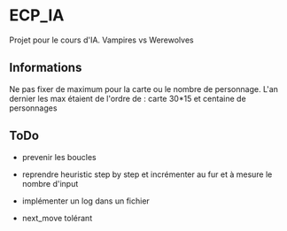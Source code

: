 ECP_IA
======

Projet pour le cours d'IA. Vampires vs Werewolves

Informations
------------
Ne pas fixer de maximum pour la carte ou le nombre de personnage. 
L'an dernier les max étaient de l'ordre de : carte 30*15 et centaine de personnages


ToDo
----

* prevenir les boucles

* reprendre heuristic step by step et incrémenter au fur et à mesure le nombre d'input

* implémenter un log dans un fichier

* next_move tolérant